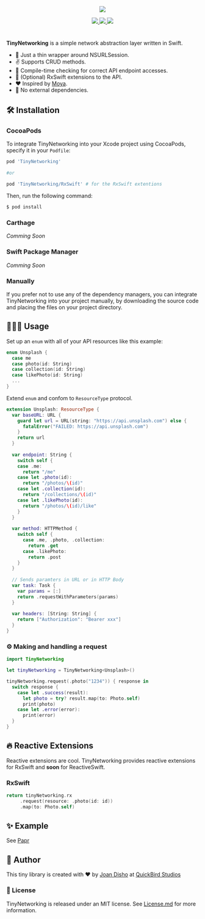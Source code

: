 <p align="center">
  <img src="https://github.com/jdisho/TinyNetworking/blob/master/Images/tinynetworking-logo.png">
</p>

<p align="center">
  <a href="https://github.com/jdisho/TinyNetworking">
        <img src="https://img.shields.io/cocoapods/p/TinyNetworking.svg?style=flat" />
  </a>
  <a href="https://swift.org">
        <img src="https://img.shields.io/badge/Swift-4.0-orange.svg" />
  </a>
  <a href="https://cocoapods.org/pods/TinyNetworking">
        <img src="https://img.shields.io/cocoapods/v/TinyNetworking.svg" />
  </a>
 
</p>

#
**TinyNetworking** is a simple network abstraction layer written in Swift.

- 🌯 Just a thin wrapper around NSURLSession.
- ✌️ Supports CRUD methods.
- 🚦 Compile-time checking for correct API endpoint accesses.
- 🐍 (Optional) RxSwift extensions to the API.
- ❤️ Inspired by [Moya](https://github.com/Moya/Moya).
- 🎉 No external dependencies. 

## 🛠 Installation

### CocoaPods

To integrate TinyNetworking into your Xcode project using CocoaPods, specify it in your `Podfile`:

```ruby
pod 'TinyNetworking'
    
#or
    
pod 'TinyNetworking/RxSwift' # for the RxSwift extentions
```

Then, run the following command:

```bash
$ pod install
```
### Carthage 
*Comming Soon*

### Swift Package Manager 
*Comming Soon*

### Manually

If you prefer not to use any of the dependency managers, you can integrate TinyNetworking into your project manually, by downloading the source code and placing the files on your project directory.

## 👨🏻‍💻 Usage
Set up an `enum` with all of your API resources like this example:

```swift
enum Unsplash {
  case me
  case photo(id: String)
  case collection(id: String)
  case likePhoto(id: String)
  ...
}
```

Extend `enum` and confom to `ResourceType` protocol.

```swift
extension Unsplash: ResourceType {
  var baseURL: URL {
    guard let url = URL(string: "https://api.unsplash.com") else {
      fatalError("FAILED: https://api.unsplash.com")
    }
    return url
  }
  
  var endpoint: String {
    switch self {
    case .me:
      return "/me"
    case let .photo(id):
      return "/photos/\(id)"
    case let .collection(id):
      return "/collections/\(id)"
    case let .likePhoto(id):
      return "/photos/\(id)/like"
    }
  }
  
  var method: HTTPMethod {
    switch self {
      case .me, .photo, .collection:
        return .get
      case .likePhoto:
        return .post
    }
  }
  
  // Sends paramters in URL or in HTTP Body
  var task: Task {
    var params = [:]
    return .requestWithParameters(params)
  }
  
  var headers: [String: String] {
    return ["Authorization": "Bearer xxx"]
  }
}
```

### ⚙️ Making and handling a request

```swift
import TinyNetworking

let tinyNetworking = TinyNetworking<Unsplash>()

tinyNetworking.request(.photo("1234")) { response in
  switch response {
    case let .success(result):
      let photo = try? result.map(to: Photo.self)
      print(photo)
    case let .error(error):
      print(error)
  }
}
```

## 🔥 Reactive Extensions
Reactive extensions are cool. TinyNetworking provides reactive extensions for RxSwift and **soon** for ReactiveSwift.

### RxSwift
```swift
return tinyNetworking.rx
     .request(resource: .photo(id: id))
     .map(to: Photo.self)
```
## ✨ Example
See [Papr](https://github.com/jdisho/Papr/tree/papr-tinyNetworking-version)

## 🐨 Author
This tiny library is created with ❤️ by [Joan Disho](https://twitter.com/_disho) at [QuickBird Studios](www.quickbirdstudios.com)

### 📃 License

TinyNetworking is released under an MIT license. See [License.md](https://github.com/jdisho/TinyNetworking/blob/master/LICENSE) for more information.
